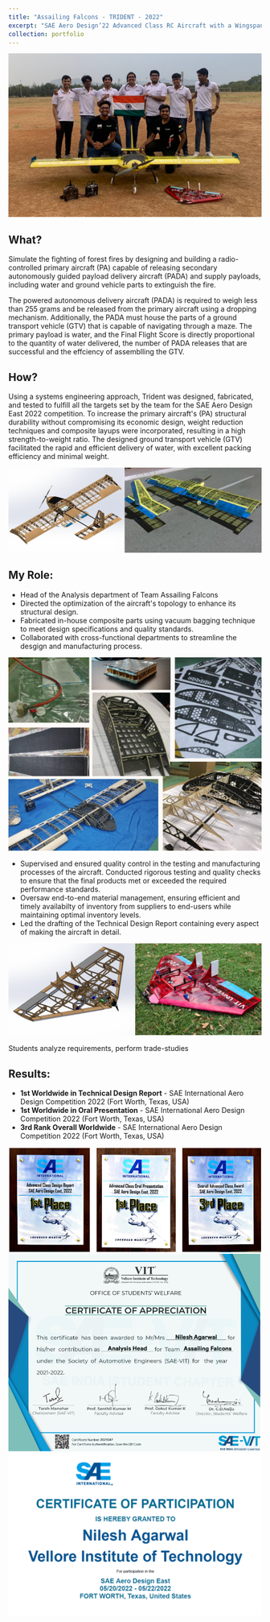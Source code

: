 ```yaml
---
title: "Assailing Falcons - TRIDENT - 2022"
excerpt: "SAE Aero Design’22 Advanced Class RC Aircraft with a Wingspan of > 3m. It carries three Propelled Autonomoust Delivery Aircrafts externally and water as payload.<br/><img src='/images/tridentedit1.png'>"
collection: portfolio
---
```


![trident2](/images/trident2.png)

**What?**
---
Simulate the fighting of forest fires by designing and building a radio-controlled primary aircraft (PA) capable of releasing secondary autonomously guided payload delivery aircraft (PADA) and supply payloads, including water and ground vehicle parts to  extinguish the fire.

The powered autonomous delivery aircraft (PADA) is required to weigh less than 255 grams and be released from the primary aircraft using a dropping mechanism. Additionally, the PADA must house the parts of a ground transport vehicle (GTV) that is capable of navigating through a maze. The primary payload is water, and the Final Flight Score is directly proportional to the quantity of water delivered, the number of PADA releases that are successful and the effciency of assemblling the GTV.

**How?**
---

Using a systems engineering approach, Trident was designed, fabricated, and tested to fulfill all the targets set by the team for the SAE Aero Design East 2022 competition. To increase the primary aircraft's (PA) structural durability without compromising its economic design, weight reduction techniques and composite layups were incorporated, resulting in a high strength-to-weight ratio. The designed ground transport vehicle (GTV) facilitated the rapid and efficient delivery of water, with excellent packing efficiency and minimal weight.

![trident4](/images/trident4.png)

My Role:
---

- Head of the Analysis department of Team Assailing Falcons
- Directed the optimization of the aircraft's topology to enhance its structural design.
- Fabricated in-house composite parts using vacuum bagging technique to meet design specifications and quality standards.
- Collaborated with cross-functional departments to streamline the desgign and manufacturing process.

![trident5](/images/trident5.png)

- Supervised and ensured quality control in the testing and manufacturing processes of the aircraft. Conducted rigorous testing and quality checks to ensure that the final products met or exceeded the required performance standards.
- Oversaw end-to-end material management, ensuring efficient and timely availabilty of inventory from suppliers to end-users while maintaining optimal inventory levels.
- Led the drafting of the Technical Design Report containing every aspect of making the aircraft in detail.  

![trident3](/images/trident3.png)

Students analyze requirements, perform trade-studies

Results:
---

- **1st Worldwide in Technical Design Report** - SAE International Aero Design Competition 2022 (Fort Worth, Texas, USA)
- **1st Worldwide in Oral Presentation** - SAE International Aero Design Competition 2022 (Fort Worth, Texas, USA)
- **3rd Rank Overall Worldwide** - SAE International Aero Design Competition 2022 (Fort Worth, Texas, USA)

![trident6](/images/trident6.png)
![trident7](/images/trident7.png)
![trident8](/images/trident8.png)